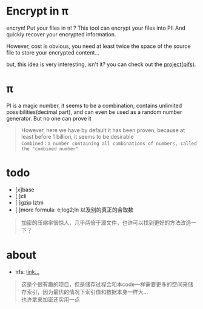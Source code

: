 # Encrypt in π
encryπ! Put your files in π! ? This tool can encrypt your files into PI! And quickly recover your encrypted information.

However, cost is obvious, you need at least twice the space of the source file to store your encrypted content...

but, this idea is very interesting, isn't it? you can check out the [project(pifs)](https://github.com/philipl/pifs).

# π
PI is a magic number, it seems to be a combination, contains unlimited possibilities(decimal part), and can even be used as a random number generator. But no one can prove it

> However, here we have by default it has been proven, because at least before 1 billion, it seems to be desirable<br>
> `Combined：a number containing all combinations of numbers, called the "combined number"`

# todo
- [x]base
- [ ]cli
- [ ]gzip lztm
- [ ]more formula: e;log2;ln 以及别的真正的合取数

> 加密的压缩率很惊人，几乎两倍于源文件，也许可以找到更好的方法改造一下？

# about
- πfs: [link...](https://github.com/philipl/pifs)

> 这是个很有趣的项目，但是储存过程会和本code一样需要更多的空间来储存索引，因为最优的情况下索引值和数据本身一样大...
> <br>也许拿来加密还实用一点
